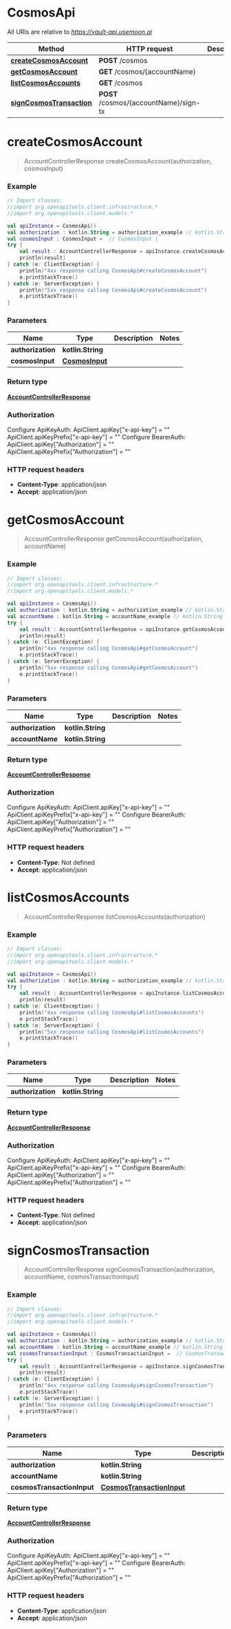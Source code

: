 # CosmosApi

All URIs are relative to *https://vault-api.usemoon.ai*

Method | HTTP request | Description
------------- | ------------- | -------------
[**createCosmosAccount**](CosmosApi.md#createCosmosAccount) | **POST** /cosmos | 
[**getCosmosAccount**](CosmosApi.md#getCosmosAccount) | **GET** /cosmos/{accountName} | 
[**listCosmosAccounts**](CosmosApi.md#listCosmosAccounts) | **GET** /cosmos | 
[**signCosmosTransaction**](CosmosApi.md#signCosmosTransaction) | **POST** /cosmos/{accountName}/sign-tx | 


<a id="createCosmosAccount"></a>
# **createCosmosAccount**
> AccountControllerResponse createCosmosAccount(authorization, cosmosInput)



### Example
```kotlin
// Import classes:
//import org.openapitools.client.infrastructure.*
//import org.openapitools.client.models.*

val apiInstance = CosmosApi()
val authorization : kotlin.String = authorization_example // kotlin.String | 
val cosmosInput : CosmosInput =  // CosmosInput | 
try {
    val result : AccountControllerResponse = apiInstance.createCosmosAccount(authorization, cosmosInput)
    println(result)
} catch (e: ClientException) {
    println("4xx response calling CosmosApi#createCosmosAccount")
    e.printStackTrace()
} catch (e: ServerException) {
    println("5xx response calling CosmosApi#createCosmosAccount")
    e.printStackTrace()
}
```

### Parameters

Name | Type | Description  | Notes
------------- | ------------- | ------------- | -------------
 **authorization** | **kotlin.String**|  |
 **cosmosInput** | [**CosmosInput**](CosmosInput.md)|  |

### Return type

[**AccountControllerResponse**](AccountControllerResponse.md)

### Authorization


Configure ApiKeyAuth:
    ApiClient.apiKey["x-api-key"] = ""
    ApiClient.apiKeyPrefix["x-api-key"] = ""
Configure BearerAuth:
    ApiClient.apiKey["Authorization"] = ""
    ApiClient.apiKeyPrefix["Authorization"] = ""

### HTTP request headers

 - **Content-Type**: application/json
 - **Accept**: application/json

<a id="getCosmosAccount"></a>
# **getCosmosAccount**
> AccountControllerResponse getCosmosAccount(authorization, accountName)



### Example
```kotlin
// Import classes:
//import org.openapitools.client.infrastructure.*
//import org.openapitools.client.models.*

val apiInstance = CosmosApi()
val authorization : kotlin.String = authorization_example // kotlin.String | 
val accountName : kotlin.String = accountName_example // kotlin.String | 
try {
    val result : AccountControllerResponse = apiInstance.getCosmosAccount(authorization, accountName)
    println(result)
} catch (e: ClientException) {
    println("4xx response calling CosmosApi#getCosmosAccount")
    e.printStackTrace()
} catch (e: ServerException) {
    println("5xx response calling CosmosApi#getCosmosAccount")
    e.printStackTrace()
}
```

### Parameters

Name | Type | Description  | Notes
------------- | ------------- | ------------- | -------------
 **authorization** | **kotlin.String**|  |
 **accountName** | **kotlin.String**|  |

### Return type

[**AccountControllerResponse**](AccountControllerResponse.md)

### Authorization


Configure ApiKeyAuth:
    ApiClient.apiKey["x-api-key"] = ""
    ApiClient.apiKeyPrefix["x-api-key"] = ""
Configure BearerAuth:
    ApiClient.apiKey["Authorization"] = ""
    ApiClient.apiKeyPrefix["Authorization"] = ""

### HTTP request headers

 - **Content-Type**: Not defined
 - **Accept**: application/json

<a id="listCosmosAccounts"></a>
# **listCosmosAccounts**
> AccountControllerResponse listCosmosAccounts(authorization)



### Example
```kotlin
// Import classes:
//import org.openapitools.client.infrastructure.*
//import org.openapitools.client.models.*

val apiInstance = CosmosApi()
val authorization : kotlin.String = authorization_example // kotlin.String | 
try {
    val result : AccountControllerResponse = apiInstance.listCosmosAccounts(authorization)
    println(result)
} catch (e: ClientException) {
    println("4xx response calling CosmosApi#listCosmosAccounts")
    e.printStackTrace()
} catch (e: ServerException) {
    println("5xx response calling CosmosApi#listCosmosAccounts")
    e.printStackTrace()
}
```

### Parameters

Name | Type | Description  | Notes
------------- | ------------- | ------------- | -------------
 **authorization** | **kotlin.String**|  |

### Return type

[**AccountControllerResponse**](AccountControllerResponse.md)

### Authorization


Configure ApiKeyAuth:
    ApiClient.apiKey["x-api-key"] = ""
    ApiClient.apiKeyPrefix["x-api-key"] = ""
Configure BearerAuth:
    ApiClient.apiKey["Authorization"] = ""
    ApiClient.apiKeyPrefix["Authorization"] = ""

### HTTP request headers

 - **Content-Type**: Not defined
 - **Accept**: application/json

<a id="signCosmosTransaction"></a>
# **signCosmosTransaction**
> AccountControllerResponse signCosmosTransaction(authorization, accountName, cosmosTransactionInput)



### Example
```kotlin
// Import classes:
//import org.openapitools.client.infrastructure.*
//import org.openapitools.client.models.*

val apiInstance = CosmosApi()
val authorization : kotlin.String = authorization_example // kotlin.String | 
val accountName : kotlin.String = accountName_example // kotlin.String | 
val cosmosTransactionInput : CosmosTransactionInput =  // CosmosTransactionInput | 
try {
    val result : AccountControllerResponse = apiInstance.signCosmosTransaction(authorization, accountName, cosmosTransactionInput)
    println(result)
} catch (e: ClientException) {
    println("4xx response calling CosmosApi#signCosmosTransaction")
    e.printStackTrace()
} catch (e: ServerException) {
    println("5xx response calling CosmosApi#signCosmosTransaction")
    e.printStackTrace()
}
```

### Parameters

Name | Type | Description  | Notes
------------- | ------------- | ------------- | -------------
 **authorization** | **kotlin.String**|  |
 **accountName** | **kotlin.String**|  |
 **cosmosTransactionInput** | [**CosmosTransactionInput**](CosmosTransactionInput.md)|  |

### Return type

[**AccountControllerResponse**](AccountControllerResponse.md)

### Authorization


Configure ApiKeyAuth:
    ApiClient.apiKey["x-api-key"] = ""
    ApiClient.apiKeyPrefix["x-api-key"] = ""
Configure BearerAuth:
    ApiClient.apiKey["Authorization"] = ""
    ApiClient.apiKeyPrefix["Authorization"] = ""

### HTTP request headers

 - **Content-Type**: application/json
 - **Accept**: application/json

